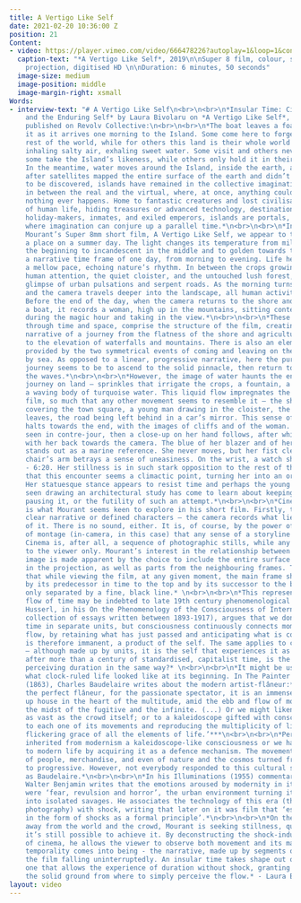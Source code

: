 ```yaml
---
title: A Vertigo Like Self
date: 2021-02-20 10:36:00 Z
position: 21
Content:
- video: https://player.vimeo.com/video/666478226?autoplay=1&loop=1&controls=false
  caption-text: "*A Vertigo Like Self*, 2019\n\nSuper 8 film, colour, silent\n\nFor
    projection, digitised HD \n\nDuration: 6 minutes, 50 seconds"
  image-size: medium
  image-position: middle
  image-margin-right: xsmall
Words:
- interview-text: "# A Vertigo Like Self\n<br>\n<br>\n*Insular Time: Cinematic Duration
    and the Enduring Self* by Laura Bivolaru on *A Vertigo Like Self*, 2021, originally
    published on Revolv Collective:\n<br>\n<br>\n*The boat leaves a foamy trail behind
    it as it arrives one morning to the Island. Some come here to forget about the
    rest of the world, while for others this land is their whole world – fertile soil
    inhaling salty air, exhaling sweet water. Some visit and others never float away,
    some take the Island’s likeness, while others only hold it in their memories.
    In the meantime, water moves around the Island, inside the earth, across the sky.*\n<br>\n<br>\n*Even
    after satellites mapped the entire surface of the earth and didn’t leave any land
    to be discovered, islands have remained in the collective imagination somewhere
    in between the real and the virtual, where, at once, anything could happen and
    nothing ever happens. Home to fantastic creatures and lost civilisations or devoid
    of human life, hiding treasures or advanced technology, destination for love-seekers,
    holiday-makers, inmates, and exiled emperors, islands are portals, places of possibility
    where imagination can conjure up a parallel time.*\n<br>\n<br>\n*In Alexander
    Mourant’s Super 8mm short film, A Vertigo Like Self, we appear to travel to such
    a place on a summer day. The light changes its temperature from milky bright in
    the beginning to incandescent in the middle and to golden towards the end, creating
    a narrative time frame of one day, from morning to evening. Life here flows at
    a mellow pace, echoing nature’s rhythm. In between the crops growing without much
    human attention, the quiet cloister, and the untouched lush forest, there is a
    glimpse of urban pulsations and serpent roads. As the morning turns into afternoon
    and the camera travels deeper into the landscape, all human activity is left behind.
    Before the end of the day, when the camera returns to the shore and departs on
    a boat, it records a woman, high up in the mountains, sitting contemplatively
    during the magic hour and taking in the view.*\n<br>\n<br>\n*These two movements,
    through time and space, comprise the structure of the film, creating a coherent
    narrative of a journey from the flatness of the shore and agricultural plains
    to the elevation of waterfalls and mountains. There is also an element of circularity
    provided by the two symmetrical events of coming and leaving on the same route,
    by sea. As opposed to a linear, progressive narrative, here the purpose of the
    journey seems to be to ascend to the solid pinnacle, then return to the flux of
    the waves.*\n<br>\n<br>\n*However, the image of water haunts the entirety of the
    journey on land – sprinkles that irrigate the crops, a fountain, a waterfall,
    a waving body of turquoise water. This liquid flow impregnates the rhythm of the
    film, so much that any other movement seems to resemble it – the shimmer of ribbons
    covering the town square, a young man drawing in the cloister, the trembling of
    leaves, the road being left behind in a car’s mirror. This sense of instability
    halts towards the end, with the images of cliffs and of the woman. She is first
    seen in contre-jour, then a close-up on her hand follows, after which she is shown
    with her back towards the camera. The blue of her blazer and of her nail polish
    stands out as a marine reference. She never moves, but her fist clenching the
    chair’s arm betrays a sense of uneasiness. On the wrist, a watch shows the time
    - 6:20. Her stillness is in such stark opposition to the rest of the subjects,
    that this encounter seems a climactic point, turning her into an oracular figure.
    Her statuesque stance appears to resist time and perhaps the young man previously
    seen drawing an architectural study has come to learn about keeping time, about
    pausing it, or the futility of such an attempt.*\n<br>\n<br>\n*Cinematic time
    is what Mourant seems keen to explore in his short film. Firstly, there is no
    clear narrative or defined characters – the camera records what lies in front
    of it. There is no sound, either. It is, of course, by the power of the cut and
    of montage (in-camera, in this case) that any sense of a storyline becomes possible.
    Cinema is, after all, a sequence of photographic stills, while any story belongs
    to the viewer only. Mourant’s interest in the relationship between still and moving
    image is made apparent by the choice to include the entire surface of the film
    in the projection, as well as parts from the neighbouring frames. This entails
    that while viewing the film, at any given moment, the main frame shown is bordered
    by its predecessor in time to the top and by its successor to the bottom, being
    only separated by a fine, black line.* \n<br>\n<br>\n*This representation of the
    flow of time may be indebted to late 19th century phenomenological analysis. Edmund
    Husserl, in his On the Phenomenology of the Consciousness of Internal Time (a
    collection of essays written between 1893-1917), argues that we don’t experience
    time in separate units, but consciousness continuously connects moments into a
    flow, by retaining what has just passed and anticipating what is coming. Temporality
    is therefore immanent, a product of the self. The same applies to cinematic representation
    – although made up by units, it is the self that experiences it as temporal. However,
    after more than a century of standardised, capitalist time, is the self still
    perceiving duration in the same way?* \n<br>\n<br>\n*It might be useful to see
    what clock-ruled life looked like at its beginning. In The Painter of Modern Life
    (1863), Charles Baudelaire writes about the modern artist-flâneur:*\n<br>\n<br>\n***‘For
    the perfect flâneur, for the passionate spectator, it is an immense joy to set
    up house in the heart of the multitude, amid the ebb and flow of movement, in
    the midst of the fugitive and the infinite. (...) Or we might liken him to a mirror
    as vast as the crowd itself; or to a kaleidoscope gifted with consciousness, responding
    to each one of its movements and reproducing the multiplicity of life and the
    flickering grace of all the elements of life.’***\n<br>\n<br>\n*Perhaps we have
    inherited from modernism a kaleidoscope-like consciousness or we have adapted
    to modern life by acquiring it as a defence mechanism. The movement of the city,
    of people, merchandise, and even of nature and the cosmos turned from cyclical
    to progressive. However, not everybody responded to this cultural shift as enthusiastically
    as Baudelaire.*\n<br>\n<br>\n*In his Illuminations (1955) commentary on the poet,
    Walter Benjamin writes that the emotions aroused by modernity in its observers
    were ‘fear, revulsion and horror’, the urban environment turning its inhabitants
    into isolated savages. He associates the technology of this era (the telephone,
    photography) with shock, writing that later on it was film that ‘established perception
    in the form of shocks as a formal principle’.*\n<br>\n<br>\n*On the Island, moving
    away from the world and the crowd, Mourant is seeking stillness, questioning whether
    it’s still possible to achieve it. By deconstructing the shock-inducing mechanism
    of cinema, he allows the viewer to observe both movement and its making. A double
    temporality comes into being - the narrative, made up by segments of time, and
    the film falling uninterruptedly. An insular time takes shape out of this ambivalence,
    one that allows the experience of duration without shock, granting consciousness
    the solid ground from where to simply perceive the flow.* - Laura Bivolaru"
layout: video
---
```


